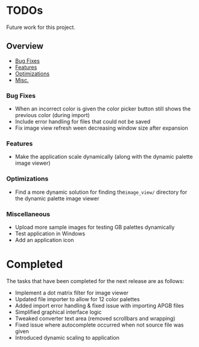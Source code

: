 # TODOs
Future work for this project.
## Overview
- [Bug Fixes](#bug-fixes)
- [Features](#features)
- [Optimizations](#optimizations)
- [Misc.](#miscellaneous)

### Bug Fixes
- When an incorrect color is given the color picker button still shows the previous color (during import)
- Include error handling for files that could not be saved
- Fix image view refresh ween decreasing window size after expansion

### Features
- Make the application scale dynamically (along with the dynamic palette image viewer)

### Optimizations
- Find a more dynamic solution for finding the`image_view/` directory for the dynamic palette image viewer

### Miscellaneous
- Upload more sample images for testing GB palettes dynamically
- Test application in Windows
- Add an application icon

# Completed 
The tasks that have been completed for the next release are as follows:
- Implement a dot matrix filter for image viewer
- Updated file importer to allow for 12 color palettes
- Added import error handling & fixed issue with importing APGB files
- Simplified graphical interface logic
- Tweaked converter text area (removed scrollbars and wrapping)
- Fixed issue where autocomplete occurred when not source file was given
- Introduced dynamic scaling to application